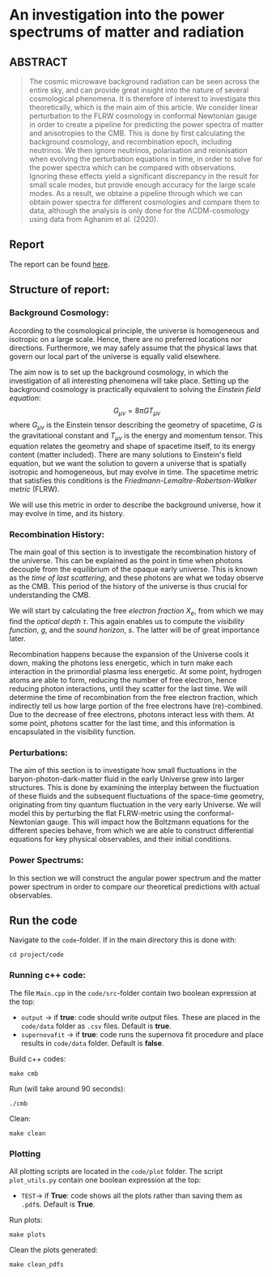 # An investigation into the power spectrums of matter and radiation

## ABSTRACT
> The cosmic microwave background radiation can be seen across the entire sky, and can provide great insight into the nature of several cosmological phenomena. It is therefore of interest to investigate this theoretically, which is the main aim of this article. We consider linear perturbation to the FLRW cosmology in conformal Newtonian gauge in order to create a pipeline for predicting the power spectra of matter and anisotropies to the CMB. This is done by first calculating the background cosmology, and recombination epoch, including neutrinos. We then ignore neutrinos, polarisation and reionisation when evolving the perturbation equations in time, in order to solve for the power spectra which can be compared with observations. Ignoring these effects yield a significant discrepancy in the result for small scale modes, but provide enough accuracy for the large scale modes. As a result, we obtaine a pipeline through which we can obtain power spectra for different cosmologies and compare them to data, although the analysis is only done for the ΛCDM-cosmology using data from Aghanim et al. (2020).

## Report

The report can be found [here](https://github.com/Johanmkr/AST5220/blob/main/project/tex/cosmology2_report.pdf).

## Structure of report:
### **Background Cosmology**:

According to the cosmological principle, the universe is homogeneous and isotropic on a large scale. Hence, there are no preferred locations nor directions. Furthermore, we may safely assume that the physical laws that govern our local part of the universe is equally valid elsewhere. 

The aim now is to set up the background cosmology, in which the investigation of all interesting phenomena will take place. Setting up the background cosmology is practically equivalent to solving the _Einstein field equation_: $$G_{\mu\nu} = 8\pi GT_{\mu\nu}$$ where $G_{\mu\nu}$ is the Einstein tensor describing the geometry of spacetime, $G$ is the gravitational constant and $T_{\mu\nu}$ is the energy and momentum tensor. This equation relates the geometry and shape of spacetime itself, to its energy content (matter included). There are many solutions to Einstein's field equation, but we want the solution to govern a universe that is spatially isotropic and homogeneous, but may evolve in time. The spacetime metric that satisfies this conditions is the _Friedmann-Lemaître-Robertson-Walker metric_ (FLRW).

We will use this metric in order to describe the background universe, how it may evolve in time, and its history. 

### **Recombination History**: 
The main goal of this section is to investigate the recombination history of the universe. This can be explained as the point in time when photons decouple from the equilibrium of the opaque early universe.  This is known as the _time of last scattering_, and these photons are what we today observe as the CMB. This period of the history of the universe is thus crucial for understanding the CMB. 

We will start by calculating the free _electron fraction_ $X_e$, from which we may find the _optical depth_ $\tau$. This again enables us to compute the _visibility function_, $g$, and the _sound horizon_, $s$. The latter will be of great importance later. 

Recombination happens because the expansion of the Universe cools it down, making the photons less energetic, which in turn make each interaction in the primordial plasma less energetic. At some point, hydrogen atoms are able to form, reducing the number of free electron, hence reducing photon interactions, until they scatter for the last time. We will determine the time of recombination from the free electron fraction, which indirectly tell us how large portion of the free electrons have (re)-combined. Due to the decrease of free electrons, photons interact less with them. At some point, photons scatter for the last time, and this information is encapsulated in the visibility function.

### **Perturbations**:
The aim of this section is to investigate how small fluctuations in the baryon-photon-dark-matter fluid in the early Universe grew into larger structures. This is done by examining the interplay between the fluctuation of these fluids and the subsequent fluctuations of the space-time geometry, originating from tiny quantum fluctuation in the very early Universe. We will model this by perturbing the flat FLRW-metric using the conformal-Newtonian gauge. This will impact how the Boltzmann equations for the different species behave, from which we are able to construct differential equations for key physical observables, and their initial conditions. 


### **Power Spectrums**:
In this section we will construct the angular power spectrum and the matter power spectrum in order to compare our theoretical predictions with actual observables.


## Run the code

Navigate to the `code`-folder. If in the main directory this is done with:

    cd project/code

### Running c++ code:

The file `Main.cpp` in the `code/src`-folder contain two boolean expression at the top: 

* ``output`` -> if **true**: code should write output files. These are placed in the `code/data` folder as `.csv` files. Default is **true**. 
* ``supernovafit`` -> if **true**: code runs the supernova fit procedure and place results in `code/data` folder.  Default is **false**.

Build c++ codes:

    make cmb

Run (will take around 90 seconds):

    ./cmb

Clean:

    make clean

### Plotting
All plotting scripts are located in the `code/plot` folder. The script `plot_utils.py` contain one boolean expression at the top:

* ``TEST``-> if **True**: code shows all the plots rather than saving them as `.pdf`s. Default is **True**. 

Run plots:

    make plots

Clean the plots generated:

    make clean_pdfs




